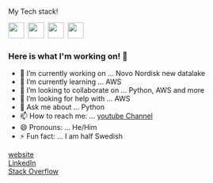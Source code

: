 
<!-- ![image](PezdiERm.gif) -->

My Tech stack!

<img height="32" width="32" src="https://cdn.jsdelivr.net/npm/simple-icons@v3/icons/python.svg" />&nbsp;
<img height="32" width="32" src="https://cdn.jsdelivr.net/npm/simple-icons@v3/icons/amazonaws.svg" />&nbsp;
<img height="32" width="32" src="https://cdn.jsdelivr.net/npm/simple-icons@v3/icons/azuredevops.svg" />&nbsp;
<img height="32" width="32" src="https://cdn.jsdelivr.net/npm/simple-icons@v3/icons/linux.svg" />


### Here is what I'm working on! 👋

- 🔭 I’m currently working on ... Novo Nordisk new datalake
- 🌱 I’m currently learning ... AWS
- 👯 I’m looking to collaborate on ... Python, AWS and more
- 🤔 I’m looking for help with ... AWS
- 💬 Ask me about ... Python
- 📫 How to reach me: ... [youtube Channel](https://www.youtube.com/channel/UCFdvrL3KjfK7X5UQqzv3qGQ?)
- 😄 Pronouns: ... He/Him
- ⚡ Fun fact: ... I am half Swedish

[website](http://newthinktank.dk/)</br>
[LinkedIn](https://www.linkedin.com/in/gustav-collin-rasmussen-700a192a/)</br>
[Stack Overflow](https://stackoverflow.com/users/7445528/gustav-rasmussen?tab=profile)</br>
